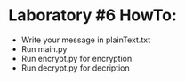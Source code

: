 # Laboratory #6 HowTo:

* Write your message in plainText.txt
* Run main.py
* Run encrypt.py for encryption
* Run decrypt.py for decription

